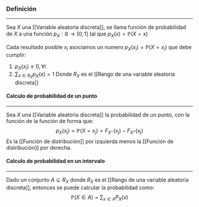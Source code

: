 ### Definición 
---
Sea $X$ una [[Variable aleatoria discreta]], se llama función de probabilidad de $X$ a una función $p_X : \mathbb{R} \to [0, 1]$ tal que $p_X(x) = \mathbb{P}(X = x)$ 

Cada resultado posible $x_i$ asociamos un numero $p_X(x_i) = \mathbb{P}(X = x_i)$ que debe cumplir:
1) $p_X(x_i) \geq 0, \forall i$ 
2) $\sum_{x \in R_X} p_X(x) = 1$
Donde $R_X$ es el [[Rango de una variable aleatoria discreta]]


#### Calculo de probabilidad de un punto
---
Sea $X$ una [[Variable aleatoria discreta]] la probabilidad de un punto, con la función de la función de forma que:
$$ p_X(x_j) = \mathbb{P}(X = x_j) = F_{X^-}(x_j) - F_{X^+}(x_j) $$
Es la [[Función de distribución]] por izquierda menos la [[Función de distribución]] por derecha.


#### Calculo de probabilidad en un intervalo
--- 
Dado un conjunto $A \subseteq R_X$ donde $R_X$ es el [[Rango de una variable aleatoria discreta]], entonces se puede calcular la probabilidad como:
$$ \mathbb{P}(X \in A) = \sum_{x \in A} P_X(x) $$
